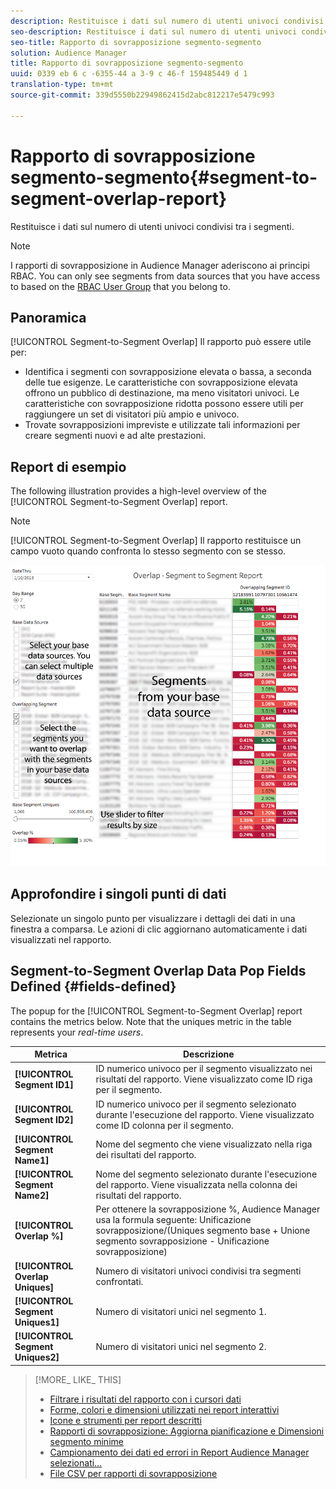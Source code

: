 ```yaml
---
description: Restituisce i dati sul numero di utenti univoci condivisi tra i segmenti.
seo-description: Restituisce i dati sul numero di utenti univoci condivisi tra i segmenti.
seo-title: Rapporto di sovrapposizione segmento-segmento
solution: Audience Manager
title: Rapporto di sovrapposizione segmento-segmento
uuid: 0339 eb 6 c -6355-44 a 3-9 c 46-f 159485449 d 1
translation-type: tm+mt
source-git-commit: 339d5550b22949862415d2abc812217e5479c993

---
```



# Rapporto di sovrapposizione segmento-segmento{#segment-to-segment-overlap-report}

Restituisce i dati sul numero di utenti univoci condivisi tra i segmenti.

>[!NOTE]
>
>I rapporti di sovrapposizione in Audience Manager aderiscono ai principi RBAC. You can only see segments from data sources that you have access to based on the [RBAC User Group](/help/using/features/administration/administration-overview.md) that you belong to.

<!-- 

c_segment_segment_overlap.xml

 -->

## Panoramica

[!UICONTROL Segment-to-Segment Overlap] Il rapporto può essere utile per:

* Identifica i segmenti con sovrapposizione elevata o bassa, a seconda delle tue esigenze. Le caratteristiche con sovrapposizione elevata offrono un pubblico di destinazione, ma meno visitatori univoci. Le caratteristiche con sovrapposizione ridotta possono essere utili per raggiungere un set di visitatori più ampio e univoco.
* Trovate sovrapposizioni impreviste e utilizzate tali informazioni per creare segmenti nuovi e ad alte prestazioni.

## Report di esempio

The following illustration provides a high-level overview of the [!UICONTROL Segment-to-Segment Overlap] report.

>[!NOTE]
>
>[!UICONTROL Segment-to-Segment Overlap] Il rapporto restituisce un campo vuoto quando confronta lo stesso segmento con se stesso.

![](assets/segment-to-segment-overlap.png)

## Approfondire i singoli punti di dati

Selezionate un singolo punto per visualizzare i dettagli dei dati in una finestra a comparsa. Le azioni di clic aggiornano automaticamente i dati visualizzati nel rapporto.

## Segment-to-Segment Overlap Data Pop Fields Defined {#fields-defined}

<!-- 

r_s2s_data_pop.xml

 -->

The popup for the [!UICONTROL Segment-to-Segment Overlap] report contains the metrics below. Note that the uniques metric in the table represents your *real-time users*.

| Metrica | Descrizione |
|---|---|
| **[!UICONTROL Segment ID1]** | ID numerico univoco per il segmento visualizzato nei risultati del rapporto. Viene visualizzato come ID riga per il segmento. |
| **[!UICONTROL Segment ID2]** | ID numerico univoco per il segmento selezionato durante l'esecuzione del rapporto. Viene visualizzato come ID colonna per il segmento. |
| **[!UICONTROL Segment Name1]** | Nome del segmento che viene visualizzato nella riga dei risultati del rapporto. |
| **[!UICONTROL Segment Name2]** | Nome del segmento selezionato durante l'esecuzione del rapporto. Viene visualizzata nella colonna dei risultati del rapporto. |
| **[!UICONTROL Overlap %]** | Per ottenere la sovrapposizione %, Audience Manager usa la formula seguente: Unificazione sovrapposizione/(Uniques segmento base + Unione segmento sovrapposizione - Unificazione sovrapposizione) |
| **[!UICONTROL Overlap Uniques]** | Numero di visitatori univoci condivisi tra segmenti confrontati. |
| **[!UICONTROL Segment Uniques1]** | Numero di visitatori unici nel segmento 1. |
| **[!UICONTROL Segment Uniques2]** | Numero di visitatori unici nel segmento 2. |

>[!MORE_ LIKE_ THIS]
>
>* [Filtrare i risultati del rapporto con i cursori dati](../../reporting/dynamic-reports/data-sliders.md)
>* [Forme, colori e dimensioni utilizzati nei report interattivi](../../reporting/dynamic-reports/interactive-report-technology.md#shapes-colors-sizes)
>* [Icone e strumenti per report descritti](../../reporting/dynamic-reports/interactive-report-technology.md#icons-tools-explained)
>* [Rapporti di sovrapposizione: Aggiorna pianificazione e Dimensioni segmento minime](../../reporting/dynamic-reports/overlap-minimum-segment-size.md)
>* [Campionamento dei dati ed errori in Report Audience Manager selezionati…](../../reporting/report-sampling.md)
>* [File CSV per rapporti di sovrapposizione](../../reporting/dynamic-reports/overlap-csv-files.md)